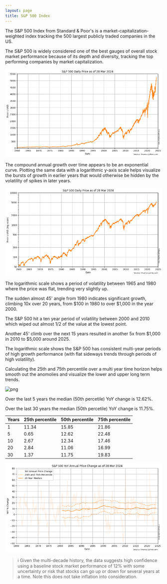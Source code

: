```yaml
---
layout: page
title: S&P 500 Index
---
```


The S&P 500 Index from Standard & Poor's is a market-capitalization-weighted index tracking the 500 largest publicly traded companies in the US. 

The S&P 500 is widely considered one of the best gauges of overall stock market performance because of its depth and diversity, tracking the top performing companies by market capitalization.


    
![png](images/spx-prices_5_0.png)
    


The compound annual growth over time appears to be an exponential curve. Plotting the same data with a logarithmic y-axis scale helps visualize the bursts of growth in earlier years that would otherwise be hidden by the volatility of spikes in later years.


    
![png](images/spx-prices_7_0.png)
    


The logarithmic scale shows a period of volatility between 1965 and 1980 where the price was flat, trending very slightly up.

The sudden almost 45' angle from 1980 indicates significant growth, climbing 10x over 20 years, from $100 in 1980 to over $1,000 in the year 2000. 

The S&P 500 hit a ten year period of volatility between 2000 and 2010 which wiped out almost 1/2 of the value at the lowest point.

Another 45' climb over the next 15 years resulted in another 5x from $1,000 in 2010 to $5,000 around 2025.

The logarithmic scale shows the S&P 500 has consistent multi-year periods of high growth performance (with flat sideways trends through periods of high volatility).




Calculating the 25th and 75th percentile over a multi year time horizon helps smooth out the anomolies and visualize the lower and upper long term trends.
    



    
![png](images/spx-prices_11_0.png)
    




Over the last 5 years the median (50th percetile) YoY change is 12.62%.

Over the last 30 years the median (50th percetile) YoY change is 11.75%.
    





<style type="text/css">
</style>
<table id="T_53c42">
  <thead>
    <tr>
      <th id="T_53c42_level0_col0" class="col_heading level0 col0" >Years</th>
      <th id="T_53c42_level0_col1" class="col_heading level0 col1" >25th percentile</th>
      <th id="T_53c42_level0_col2" class="col_heading level0 col2" >50th percentile</th>
      <th id="T_53c42_level0_col3" class="col_heading level0 col3" >75th percentile</th>
    </tr>
  </thead>
  <tbody>
    <tr>
      <td id="T_53c42_row0_col0" class="data row0 col0" >1</td>
      <td id="T_53c42_row0_col1" class="data row0 col1" >11.34</td>
      <td id="T_53c42_row0_col2" class="data row0 col2" >15.85</td>
      <td id="T_53c42_row0_col3" class="data row0 col3" >21.86</td>
    </tr>
    <tr>
      <td id="T_53c42_row1_col0" class="data row1 col0" >5</td>
      <td id="T_53c42_row1_col1" class="data row1 col1" >0.65</td>
      <td id="T_53c42_row1_col2" class="data row1 col2" >12.62</td>
      <td id="T_53c42_row1_col3" class="data row1 col3" >22.48</td>
    </tr>
    <tr>
      <td id="T_53c42_row2_col0" class="data row2 col0" >10</td>
      <td id="T_53c42_row2_col1" class="data row2 col1" >2.67</td>
      <td id="T_53c42_row2_col2" class="data row2 col2" >12.34</td>
      <td id="T_53c42_row2_col3" class="data row2 col3" >17.46</td>
    </tr>
    <tr>
      <td id="T_53c42_row3_col0" class="data row3 col0" >20</td>
      <td id="T_53c42_row3_col1" class="data row3 col1" >2.84</td>
      <td id="T_53c42_row3_col2" class="data row3 col2" >11.06</td>
      <td id="T_53c42_row3_col3" class="data row3 col3" >16.99</td>
    </tr>
    <tr>
      <td id="T_53c42_row4_col0" class="data row4 col0" >30</td>
      <td id="T_53c42_row4_col1" class="data row4 col1" >1.37</td>
      <td id="T_53c42_row4_col2" class="data row4 col2" >11.75</td>
      <td id="T_53c42_row4_col3" class="data row4 col3" >19.83</td>
    </tr>
  </tbody>
</table>





    
![png](images/spx-prices_13_0.png)
    




> ℹ Given the multi-decade history, the data suggests high confidence using a baseline stock market performance of 12% with some uncertainty or risk that stocks can go up or down for several years at a time. Note this does not take inflation into consideration.


